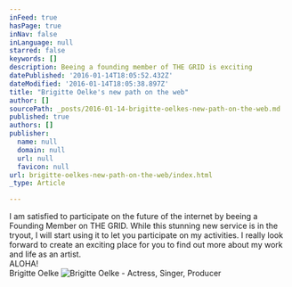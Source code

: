 ```yaml
---
inFeed: true
hasPage: true
inNav: false
inLanguage: null
starred: false
keywords: []
description: Beeing a founding member of THE GRID is exciting
datePublished: '2016-01-14T18:05:52.432Z'
dateModified: '2016-01-14T18:05:38.897Z'
title: "Brigitte Oelke's new path on the web"
author: []
sourcePath: _posts/2016-01-14-brigitte-oelkes-new-path-on-the-web.md
published: true
authors: []
publisher:
  name: null
  domain: null
  url: null
  favicon: null
url: brigitte-oelkes-new-path-on-the-web/index.html
_type: Article

---
```

I am satisfied to participate on the future of the internet by beeing a Founding Member on THE GRID. While this stunning new service is in the tryout, I will start using it to let you participate on my activities. I really look forward to create an exciting place for you to find out more about my work and life as an artist.   
ALOHA!   
Brigitte Oelke
![Brigitte Oelke - Actress, Singer, Producer](https://s3-us-west-2.amazonaws.com/the-grid-img/p/4dc6a893d4c6158373e26c82fb028133d1e2cb5f.jpg)